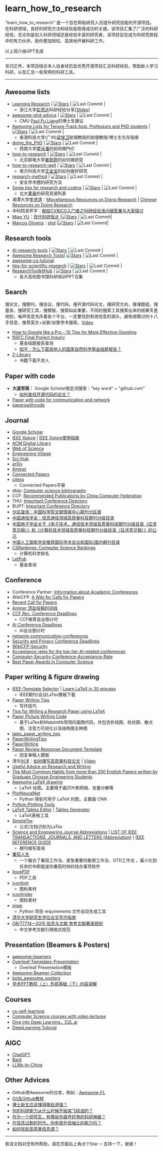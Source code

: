 # learn_how_to_research

"learn_how_to_research" 是一个旨在帮助研究人员提升研究技能的开源项目。在科研领域，良好的研究方法和经验是取得成功的关键。该项目汇集了广泛的科研经验，无论你是初入科研领域还是经验丰富的研究者，该项目旨在成为你研究旅程中的有力伙伴，助你更加轻松、高效地开展科研工作。

以上简介由GPT生成

---

言归正传，本项目结合本人自身经历及优秀开源项目汇总科研经验，帮助新人学习科研，以及汇总一些常用的科研工具。

---

## Awesome lists 

- [Learning Research](https://github.com/pengsida/learning_research) | [![Stars](https://img.shields.io/github/stars/pengsida/learning_research.svg?color=orange)](https://github.com/pengsida/learning_research/stargazers) | ![Last Commit](https://img.shields.io/github/last-commit/pengsida/learning_research?label=&message=Commit) |
  - 浙江大学[彭思达](https://pengsida.net/)科研经验分享[[Slides]](https://pengsida.net/files/how_to_do_research_v3.pdf) 
- [awesome-phd-advice](https://github.com/pliang279/awesome-phd-advice) | [![Stars](https://img.shields.io/github/stars/pliang279/awesome-phd-advice.svg?color=orange)](https://github.com/pliang279/awesome-phd-advice/stargazers) | ![Last Commit](https://img.shields.io/github/last-commit/pliang279/awesome-phd-advice?label=&message=Commit) |
  - CMU [Paul Pu Liang](https://www.cs.cmu.edu/~pliang/)的博士生建议 
- [Awesome Lists for Tenure-Track Asst. Professors and PhD students](https://github.com/JunweiLiang/awesome_lists) | [![Stars](https://img.shields.io/github/stars/JunweiLiang/awesome_lists.svg?color=orange)](https://github.com/JunweiLiang/awesome_lists/stargazers) | ![Last Commit](https://img.shields.io/github/last-commit/JunweiLiang/awesome_lists?label=&message=Commit) |
  - 香港科技大学(广州)[梁俊卫](https://junweiliang.me/)助理教授的助理教授/博士生生存指南 
- [doing_the_PhD](https://github.com/shengyp/doing_the_PhD) | [![Stars](https://img.shields.io/github/stars/shengyp/doing_the_PhD.svg?color=orange)](https://github.com/shengyp/doing_the_PhD/stargazers) | ![Last Commit](https://img.shields.io/github/last-commit/shengyp/doing_the_PhD?label=&message=Commit) |
  - 西南大学[盛泳潘](https://shengyp.github.io/)的如何做PhD 
- [how-to-research](https://github.com/jwwthu/how-to-research) | [![Stars](https://img.shields.io/github/stars/jwwthu/how-to-research.svg?color=orange)](https://github.com/jwwthu/how-to-research/stargazers) | ![Last Commit](https://img.shields.io/github/last-commit/jwwthu/how-to-research?label=&message=Commit) |
  - 北京邮电大学[姜蔚蔚](https://jwwthu.github.io/)的如何做研究
- [how-to-research-well](https://github.com/jinbao-wang/how-to-research-well) | [![Stars](https://img.shields.io/github/stars/jinbao-wang/how-to-research-well.svg?color=orange)](https://github.com/jinbao-wang/how-to-research-well/stargazers) | ![Last Commit](https://img.shields.io/github/last-commit/jinbao-wang/how-to-research-well?label=&message=Commit) |
  - 南方科技大学[王金宝](https://jinbao-wang.github.io/)的如何做好研究 
- [research-method](https://github.com/secdr/research-method) | [![Stars](https://img.shields.io/github/stars/secdr/research-method.svg?color=orange)](https://github.com/secdr/research-method/stargazers) | ![Last Commit](https://img.shields.io/github/last-commit/secdr/research-method?label=&message=Commit) | 
  - 安全学术圈的研究方法
- [Some tips for research and coding](https://github.com/zsdonghao/research-and-coding) | [![Stars](https://img.shields.io/github/stars/zsdonghao/research-and-coding.svg?color=orange)](https://github.com/zsdonghao/research-and-coding/stargazers) | ![Last Commit](https://img.shields.io/github/last-commit/zsdonghao/research-and-coding?label=&message=Commit) | 
  - 北大[董豪](https://zsdonghao.github.io/)的研究资源列表
- 湘潭大学[李澄清](http://chengqingli.com/)：[Miscellaneous Resources on Doing Research](http://www.chengqingli.com/htdr/htdr.htm) | [Chinese Resources on Doing Research](http://chengqingli.com/htwrp_c/_htdr_c.htm)
- 中科院吴怀宇：[献给CV和CG入门者之科研经验浅问细答兼与大家探讨](http://ouc.ai/zhenghaiyong/courses/cv/2015spring/readings/research_experience.pdf)
- [Miao YU](https://yufree.cn/)：[现代科研指北](https://github.com/yufree/sciguide) |[![Stars](https://img.shields.io/github/stars/yufree/sciguide.svg?color=orange)](https://github.com/yufree/sciguide/stargazers) | ![Last Commit](https://img.shields.io/github/last-commit/yufree/sciguide?label=&message=Commit)|
- [Marcos Oliveira](https://marcosoliveira.info/)：[phd](https://github.com/macoj/phd) |[![Stars](https://img.shields.io/github/stars/macoj/phd.svg?color=orange)](https://github.com/macoj/phd/stargazers) | ![Last Commit](https://img.shields.io/github/last-commit/macoj/phd?label=&message=Commit)|




## Research tools
- [AI-research-tools](https://github.com/bighuang624/AI-research-tools) | [![Stars](https://img.shields.io/github/stars/bighuang624/AI-research-tools.svg?color=orange)](https://github.com/bighuang624/AI-research-tools/stargazers) | ![Last Commit](https://img.shields.io/github/last-commit/bighuang624/AI-research-tools?label=&message=Commit) |  
- [Awesome Research Tools](https://github.com/emptymalei/awesome-research)| [![Stars](https://img.shields.io/github/stars/emptymalei/awesome-research.svg?color=orange)](https://github.com/emptymalei/awesome-research/stargazers) | ![Last Commit](https://img.shields.io/github/last-commit/emptymalei/awesome-research?label=&message=Commit) |  
- [awesome-cs-tutorial](https://github.com/sanbuphy/awesome-cs-tutorial)
- [tips-for-scientific-research](https://github.com/tzxiang/tips-for-scientific-research) | [![Stars](https://img.shields.io/github/stars/tzxiang/tips-for-scientific-research.svg?color=orange)](https://github.com/tzxiang/tips-for-scientific-research/stargazers) | ![Last Commit](https://img.shields.io/github/last-commit/tzxiang/tips-for-scientific-research?label=&message=Commit) |
- [ResearchToolkitHub](https://github.com/Xuezhenggdut/ResearchToolkitHub) | [![Stars](https://img.shields.io/github/stars/Xuezhenggdut/ResearchToolkitHub.svg?color=orange)](https://github.com/Xuezhenggdut/ResearchToolkitHub/stargazers) | ![Last Commit](https://img.shields.io/github/last-commit/Xuezhenggdut/ResearchToolkitHub?label=&message=Commit) |
  - 各大高校图书馆科研培训PPT合集

## Search

搜论文，搜期刊，搜会议，搜代码，搜开源代码论文，搜研究方向，搜课题组，搜基金，搜研究工具，搜模板，搜索如此重要，不同的搜索工具搜索出来的结果天差地别，噪声信息充斥着各个平台，一定要找到有效信息的源头，避免咀嚼过的十八手信息，推荐英文+谷歌/谷歌学术搜索。[Video](https://www.bilibili.com/video/BV1yw411F7J1/?spm_id_from=333.337.search-card.all.click)

- [How to Google like a Pro – 10 Tips for More Effective Googling](https://www.freecodecamp.org/chinese/news/how-to-google-like-a-pro-10-tips-for-effective-googling/)
- [NSFC Final Project Inquiry](https://kd.nsfc.cn/)
  - 基金结题报告查询
  - [知乎：怎么下载其他人的国家自然科学基金结题报告？](https://www.zhihu.com/question/58311059)
- [Z-Library](https://zh.z-lib.gs/)
  - 书籍下载不求人

## Paper with code
- **大道至简：** Google Scholar限定词搜索："key word" + "github.com"
  - [如何查找开源代码的论文？](https://zhuanlan.zhihu.com/p/668676450)
- [Paper with code for communication and network](https://github.com/Xuezhenggdut/Paper_with_code_for_communication_and_network)
- [paperswithcode](https://paperswithcode.com/)

## Journal
- [Google Scholar](https://scholar.google.com/)
- [IEEE Xplore](https://ieeexplore.ieee.org/Xplore/home.jsp) | [IEEE Xplore使用指南](https://www.pengchenglab.com/attachment/file/IEEE%E6%95%B0%E6%8D%AE%E5%BA%93%E4%BD%BF%E7%94%A8%E6%8C%87%E5%8D%97.pdf)
- [ACM Digital Library](https://dl.acm.org/)
- [Web of Science](https://webofscience.clarivate.cn/wos/alldb/basic-search)
- [Engineering Village](https://www.engineeringvillage.com/home.url)
- [Sci-Hub](https://sci-hub.se/)
- [arXiv](https://arxiv.org/)
- [Aminer](https://www.aminer.cn/)
- [Connected Papers](https://www.connectedpapers.com/)
- [citexs](https://www.citexs.com/)
  - Connected Papers平替
- dblp: [Computer science bibliography](https://dblp.org/)
- CCF: [Recommended Publications by China Computer Federation](https://www.ccf.org.cn/Academic_Evaluation/By_category/)
- THU: [Important Conference Directory](https://www.sist.tsinghua.edu.cn/__local/0/E3/67/303DEC8D1B54395036E70EECAF6_AD515DFB_5643C0.pdf?e=.pdf)
- BUPT: [Important Conference Directory](https://sice.bupt.edu.cn/kxyj/zyhylb.htm)
- [分区查询：中国科学院文献情报中心期刊分区表](https://www.fenqubiao.com/Default.aspx)
- [中国通信学会：信息通信领域高质量科技期刊分级目录](https://www.china-cic.cn/Detail/24/3234/3234)
- [中国电子学会关于《电子技术、通信技术领域高质量科技期刊分级目录（征求意见稿）》和《计算机技术领域高质量科技期刊分级目录（征求意见稿）》的公示](https://www.cie.org.cn/list_43/11070.html)
- [中国人工智能学会推荐国际学术会议和国际/国内期刊目录](https://www.caai.cn/index.php?s=/home/article/detail/id/3445.html)
- [CSRankings: Computer Science Rankings](https://csrankings.org/#/index?all&us)
  - 计算机科学排名
- [LetPub](https://www.letpub.com.cn/)
  - 基金查询

## Conference
- Conference Partner: [Information about Academic Conferences](https://www.myhuiban.com/)
- WikiCFP: [A Wiki for Calls for Papers](http://www.wikicfp.com/cfp/)
- [Recent Call for Papers](http://47.122.22.223/index.jsp)
- [Aminer 顶会投稿时间线](https://www.aminer.cn/conf)
- [CCF Rec. Conference Deadlines](https://ccfddl.github.io/)
  - CCF推荐会议倒计时
- [AI Conference Deadlines](https://aideadlin.es/?sub=ML,NLP,DM,KR,CV,CG,RO,SP,AP,HCI)
  - AI会议倒计时
- [network-communication-conferences](https://github.com/jwwthu/network-communication-conferences)
- [Security and Privacy Conference Deadlines](https://sec-deadlines.github.io/)
- [WikiCFP-Security](http://wikicfp.com/cfp/call?conference=security&skip=1)
- [Acceptance rates for the top-tier AI-related conferences](https://github.com/lixin4ever/Conference-Acceptance-Rate)
- [Computer-Security-Conference-Acceptance-Rate](https://github.com/liupuz/Computer-Security-Conference-Acceptance-Rate)
- [Best Paper Awards in Computer Science](https://jeffhuang.com/best_paper_awards/)

## Paper writing & figure drawing
- [IEEE-Template Selector](https://template-selector.ieee.org/secure/templateSelector/publicationType) | [Learn LaTeX in 30 minutes](https://cn.overleaf.com/learn/latex/Learn_LaTeX_in_30_minutes)
  - IEEE期刊/会议LaTex模板下载
- [Paper Writing Tips](https://github.com/MLNLP-World/Paper-Writing-Tips)
  - 写作技巧 
- [Tips for Writing a Research Paper using LaTeX](https://github.com/guanyingc/latex_paper_writing_tips)
- [Paper Picture Writing Code](https://github.com/MLNLP-World/Paper-Picture-Writing-Code)
  - 基于LaTex和Matplotlib常用的画图代码，共包含折线图、柱状图、散点图、注意力可视化以及结构图五种图
- [latex_paper_writing_tips](https://github.com/guanyingc/latex_paper_writing_tips)
- [PaperWritingTips](https://github.com/cooelf/PaperWritingTips)
- [PaperWriting](https://github.com/wangdongdut/PaperWriting)
- [Paper Review Response Document Template](https://www.overleaf.com/latex/templates/paper-review-response-document-template/tjxscwvdzjmc)
  - 回复审稿人模板
- 清华[刘洋](https://nlp.csai.tsinghua.edu.cn/~ly/)：[如何撰写高质量科技论文](https://nlp.csai.tsinghua.edu.cn/~ly/talks/cwmt14_tut.pdf) | [Video](https://mp.weixin.qq.com/s/IMW_Z2v_HBAemYuI_kjUjg)
- [Useful Advice on Research and Writing](https://kdelab.ustc.edu.cn/~jpq/links.html)
- [The Most Common Habits from more than 200 English Papers written by Graduate Chinese Engineering Students](http://staff.ustc.edu.cn/~jpq/writing/The%20Most%20Common%20Habits.pdf)
- [Awesome LaTeX drawing](https://github.com/xinychen/awesome-latex-drawing)
  - LaTeX 绘图，主要用于画贝叶斯网络、张量分解等
- [PlotNeuralNet](https://github.com/HarisIqbal88/PlotNeuralNet)
  - Python 得到可用于 LaTeX 的图，主要画 CNN
- [Python Plotting Tools](https://github.com/guanyingc/python_plot_utils)
- [LaTeX Tables Editor](https://www.latex-tables.com/) | [Tables Generator](https://www.tablesgenerator.com/)
  - LaTeX表格工具
- [SimpleTex](https://simpletex.cn/)
  - 公式/文档识别为LaTex
- [Science and Engineering Journal Abbreviations](https://woodward.library.ubc.ca/woodward/research-help/journal-abbreviations/) | [LIST OF IEEE TRANSACTIONS, JOURNALS, AND LETTERS (Abbreviation)](https://ncr.mae.ufl.edu/procedures/tjmnames.pdf) | [IEEE REFERENCE GUIDE](https://journals.ieeeauthorcenter.ieee.org/wp-content/uploads/sites/7/IEEE_Reference_Guide.pdf)
  - 期刊缩写查询
- [番茄人生](https://www.tomatolist.com/)
  - 一个融合了番茄工作法、紧急重要四象限工作法、GTD工作法 ，最小化到任务栏中即是迷你番茄时钟的待办事项软件
- [IlovePDF](https://www.ilovepdf.com/)
  - PDF工具
- [iconfont](https://www.iconfont.cn/?spm=a313x.7781069.1998910419.d4d0a486a)
  - 图标素材
- [iconfinder](https://www.iconfinder.com/)
  - 图标素材
- [pigar](https://github.com/Damnever/pigar)
  - Python 项目 requirements 文件自动生成工具
- [清华大学研究生学位论文写作指南](https://www.dhs.tsinghua.edu.cn/wp-content/uploads/2023/12/2024031107044595.pdf)
- [GB/T7714—2015 信息与文献 参考文献著录规则](https://lib.tsinghua.edu.cn/wj/GBT7714-2015.pdf)
  - 中文参考文献引用格式规范

## Presentation (Beamers & Posters)
- [awesome-beamers](https://github.com/XiangyunHuang/awesome-beamers)
- [Overleaf-Templates-Presentation](https://www.overleaf.com/latex/templates/tagged/presentation)
  - Overleaf Presentation模板
- [Awesome-Beamer-Collection](https://github.com/lemoxiao/Awesome-Beamer-Collection)
- [bolei_awesome_posters](https://github.com/zhoubolei/bolei_awesome_posters)
- [学术PPT教程（上）外观基础（下）内容讲解](http://chengqingli.com/htwrp_c/Mima-Academic-PPT-CN.pdf)

## Courses
- [cs-self-learning](https://github.com/PKUFlyingPig/cs-self-learning)
- [Computer Science courses with video lectures](https://github.com/Developer-Y/cs-video-courses)
- [Dive into Deep Learning，D2L.ai](https://github.com/d2l-ai/d2l-zh)
- [DeepLearning Tutorial](https://github.com/Mikoto10032/DeepLearning)

## AIGC
- [ChatGPT](https://chat.openai.com/)
- [Bard](https://bard.google.com/chat) 
- [LLMs-In-China](https://github.com/wgwang/LLMs-In-China)

## Other Advices
- Github带Awesome的仓库，例如：[Awesome-FL](https://github.com/youngfish42/Awesome-FL)
- [Git及Github教程](https://www.github-zh.com/post/git-tutorial)
- [博士新生应该懂得哪些道理？](https://www.zhihu.com/question/338503201/answer/3251327758)
- [你的科研能力从什么时候开始突飞猛进的？](https://www.zhihu.com/question/524855881/answer/2819447733)
- [作为一个研究生，有哪些你直呼好用的科研神器？](https://www.zhihu.com/question/484596211)
- [在信息过剩的时代，你有提升信噪比的能力吗？](https://zhuanlan.zhihu.com/p/358348827)
- [如何找到高质量信息源？](https://mp.weixin.qq.com/s/TkVtanL_8ySXapyXB034qQ)

---
若该文档对您有所帮助，请在页面右上角点个Star :star: 支持一下，谢谢！